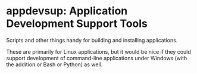 appdevsup: Application Development Support Tools
================================================

Scripts and other things handy for building and installing applications.

These are primarily for Linux applications, but it would be nice if
they could support development of command-line applications under
Windows (with the addition or Bash or Python) as well.
